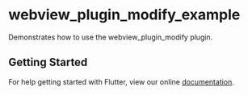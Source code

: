# webview_plugin_modify_example

Demonstrates how to use the webview_plugin_modify plugin.

## Getting Started

For help getting started with Flutter, view our online
[documentation](https://flutter.io/).
